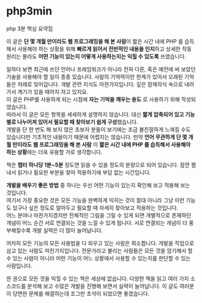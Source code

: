 # php3min
php 3분 핵심 요약집

이 글은 **단 몇 개월 만이라도 웹 프로그래밍을 해 본 사람**이 짧은 시간 내에 PHP 를 습득해서 사용해야 하는 상황을 위해 **빠르게 읽어서 전반적인 내용을 인지**하고 상세한 작동원리는 몰라도 **어떤 기능이 있는지 어떻게 사용하는지는 익힐 수 있도록** 쓰였습니다.  

일하다 보면 최근에 쓰던 언어나 프레임워크가 아니라 전혀 다른, 혹은 예전에 써 보았던 기술을 사용해야 할 일이 종종 있습니다.
사람의 기억력이란 한계가 있어서 오래된 기억들은 차례로 잊어갑니다. 개발 관련 지식도 마찬가지입니다. 깊은 잠재의식 속으로 내려가서 계기가 있을 때까지 자고 있지요.  
이 글은 PHP를 사용하게 되는 시점에 **자는 기억을 깨우는 용도** 로 사용하기 위해 작성되었습니다.  
따라서 이 글은 모든 항목을 세세하게 설명하지 않습니다. 대신 **짧게 압축되어 있고 기능별로 나누어져 있어서 필요할 때 찾아보기 쉽게 구성**했습니다.  
개발을 단 한 번도 해 보지 않은 초보자 분들이 보기에는 조금 불친절하게 느껴질 수도 있습니다만 기초적인 내용이기 때문에 어렵지는 않습니다. 만약 **언어 무관하게 단 몇 개월 만이라도 웹 프로그래밍을 해 본 사람** 이 **짧은 시간 내에 PHP 를 습득해서 사용해야 하는 상황**에는 더욱 유용할 거로 생각합니다.  

책은 **챕터 하나당 1분~5분** 정도면 읽을 수 있을 정도의 분량으로 되어 있습니다. 잠깐 짬 내서 읽거나 필요한 부분을 찾아 적용하기에 부담 없는 시간입니다.  

**개발을 배우기 좋은 방법** 중 하나는 우선 어떤 기능이 있는지 확인해 보고 적용해 보는 것입니다.  
여기서 가장 중요한 것은 모든 기능을 완벽하게 익히는 것이 절대 아니라 그냥 이런 기능도 있구나 싶은 정도로 알아두고 필요할 때 자세히 찾아보고 적용하는 것입니다.  
어느 분야나 마찬가지겠지만 전체적인 그림을 그릴 수 있게 되면 개별적으로 존재하던 개념이 어느 순간 서로 연결되는 것을 느낄 수 있게 됩니다. 서로 연결되는 개념이 더 풍부해질수록 개발 실력은 더 많이 늘어납니다.  

어차피 모든 기능의 모든 사용법을 다 외우고 있는 사람은 희소합니다. 개발을 직업으로 삼고 있는 사람도 마찬가지입니다. 전문가라고 불리는 사람들은 모든 것을 암기해서 할 수 있는 사람이 아니라 어떤 기능이 어느 상황에서 사용할 수 있는지를 판단할 수 있는 사람입니다.  

한 권으로 모든 것을 익힐 수 있는 책은 세상에 없습니다. 다양한 책을 읽고 여러 가지 소스코드를 분석해 보고 수많은 개발을 진행해 보면서 실력이 늘어납니다. 이 글도 여러분이 당면한 문제를 해결하는데 조그만 초석이 되었으면 좋겠습니다.
